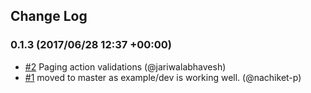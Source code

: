 ## Change Log

### 0.1.3 (2017/06/28 12:37 +00:00)
- [#2](https://github.com/nachiket-p/rest-redux/pull/2) Paging action validations (@jariwalabhavesh)
- [#1](https://github.com/nachiket-p/rest-redux/pull/1) moved to master as example/dev is working well. (@nachiket-p)